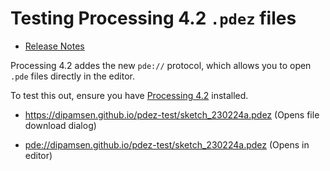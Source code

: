 # Testing Processing 4.2 `.pdez` files

- [Release Notes](https://github.com/processing/processing4/releases/tag/processing-1292-4.2)

Processing 4.2 addes the new `pde://` protocol, which allows you to open `.pde` files directly in the editor.

To test this out, ensure you have [Processing 4.2](https://github.com/processing/processing4/releases/tag/processing-1292-4.2) installed.

- https://dipamsen.github.io/pdez-test/sketch_230224a.pdez (Opens file download dialog)

- [pde://dipamsen.github.io/pdez-test/sketch_230224a.pdez](pde://dipamsen.github.io/pdez-test/sketch_230224a.pdez) (Opens in editor)
